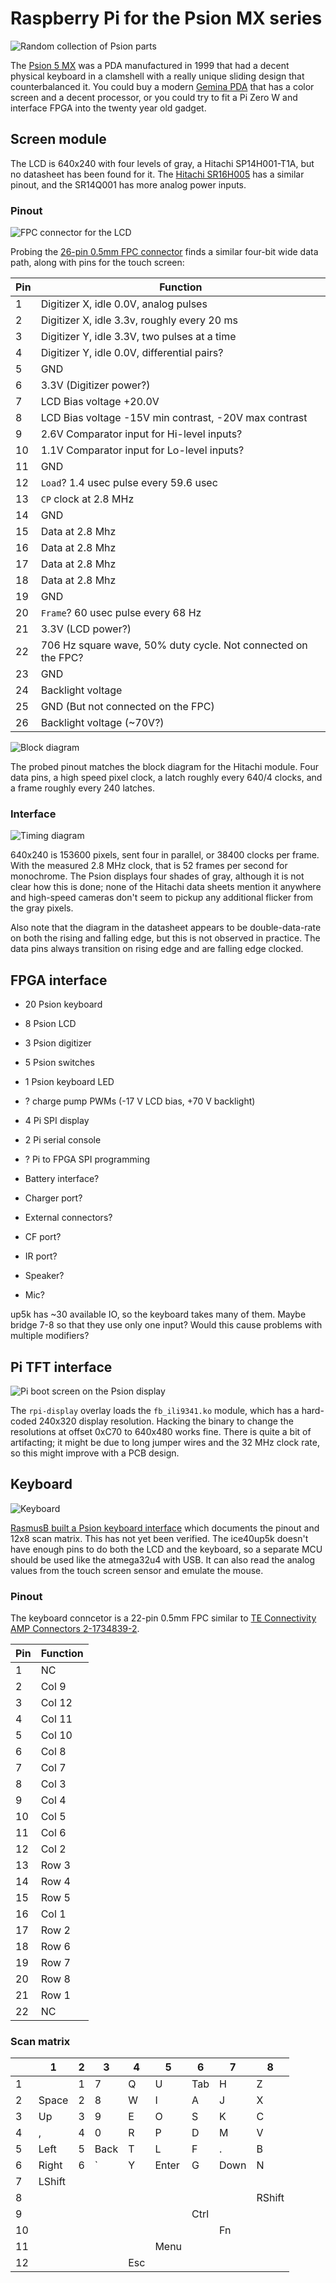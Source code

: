 # Raspberry Pi for the Psion MX series
![Random collection of Psion parts](images/psion-parts.jpg)

The [Psion 5 MX](https://en.wikipedia.org/wiki/Psion_Series_5) was a
PDA manufactured in 1999 that had a decent physical keyboard in a clamshell
with a really unique sliding design that counterbalanced it.
You could buy a modern [Gemina PDA](https://www.www3.planetcom.co.uk/gemini-pda)
that has a color screen and a decent processor, or you could try to
fit a Pi Zero W and interface FPGA into the twenty year old gadget.

## Screen module

The LCD is 640x240 with four levels of gray, a Hitachi SP14H001-T1A,
but no datasheet has been found for it.  The [Hitachi SR16H005](datasheets/SR16H005.pdf) has a similar pinout, and the SR14Q001 has more analog power inputs.


### Pinout

![FPC connector for the LCD](images/lcd-pinout.jpg)

Probing the [26-pin 0.5mm FPC connector](https://www.digikey.com/en/products/detail/amphenol-icc-fci/F32R-1A7H1-11026/11564654)
finds a similar four-bit wide data path, along with pins for the touch screen:

| Pin | Function |
| -|- |
|  1 | Digitizer X, idle 0.0V, analog pulses |
|  2 | Digitizer X, idle 3.3v, roughly every 20 ms |
|  3 | Digitizer Y, idle 3.3V, two pulses at a time |
|  4 | Digitizer Y, idle 0.0V, differential pairs? |
|  5 | GND |
|  6 | 3.3V (Digitizer power?) |
|  7 | LCD Bias voltage +20.0V |
|  8 | LCD Bias voltage -15V min contrast, -20V max contrast |
|  9 | 2.6V Comparator input for Hi-level inputs? |
| 10 | 1.1V Comparator input for Lo-level inputs? |
| 11 | GND |
| 12 | `Load`? 1.4 usec pulse every 59.6 usec |
| 13 | `CP` clock at 2.8 MHz |
| 14 | GND |
| 15 | Data at 2.8 Mhz |
| 16 | Data at 2.8 Mhz |
| 17 | Data at 2.8 Mhz |
| 18 | Data at 2.8 Mhz |
| 19 | GND |
| 20 | `Frame`? 60 usec pulse every 68 Hz |
| 21 | 3.3V (LCD power?) |
| 22 | 706 Hz square wave, 50% duty cycle. Not connected on the FPC? |
| 23 | GND |
| 24 | Backlight voltage |
| 25 | GND (But not connected on the FPC) |
| 26 | Backlight voltage (~70V?) |

![Block diagram](datasheets/SR16H005-blockdiagram.png)

The probed pinout matches the block diagram for the Hitachi module.
Four data pins, a high speed pixel clock, a latch roughly every 640/4 clocks,
and a frame roughly every 240 latches.

### Interface

![Timing diagram](datasheets/SR16H005-timing.png)

640x240 is 153600 pixels, sent four in parallel, or 38400 clocks
per frame.  With the measured 2.8 MHz clock, that is 52 frames
per second for monochrome.  The Psion displays four shades of gray,
although it is not clear how this is done; none of the Hitachi data
sheets mention it anywhere and high-speed cameras don't seem to
pickup any additional flicker from the gray pixels.

Also note that the diagram in the datasheet appears to be double-data-rate
on both the rising and falling edge, but this is not observed in practice.
The data pins always transition on rising edge and are falling edge clocked.


## FPGA interface

* 20 Psion keyboard
* 8 Psion LCD
* 3 Psion digitizer
* 5 Psion switches
* 1 Psion keyboard LED
* ? charge pump PWMs (-17 V LCD bias, +70 V backlight)
* 4 Pi SPI display
* 2 Pi serial console
* ? Pi to FPGA SPI programming

* Battery interface?
* Charger port?
* External connectors?
* CF port?
* IR port?
* Speaker?
* Mic?

up5k has ~30 available IO, so the keyboard takes many of them. Maybe bridge 7-8 so that they
use only one input?  Would this cause problems with multiple modifiers?

## Pi TFT interface

![Pi boot screen on the Psion display](images/pi-tft.jpg)

The `rpi-display` overlay loads the `fb_ili9341.ko` module, which has
a hard-coded 240x320 display resolution.  Hacking the binary to change
the resolutions at offset 0xC70 to 640x480 works fine.  There is quite
a bit of artifacting; it might be due to long jumper wires and the
32 MHz clock rate, so this might improve with a PCB design.


## Keyboard

![Keyboard](images/keyboard.jpg)

[RasmusB built a Psion keyboard interface](https://github.com/RasmusB/USB-Keyboard-Adapter)
which documents the pinout and 12x8 scan matrix.  This has not yet been verified.
The ice40up5k doesn't have enough pins to do both the LCD and the keyboard,
so a separate MCU should be used like the atmega32u4 with USB.  It can also
read the analog values from the touch screen sensor and emulate the mouse.

### Pinout

The keyboard conncetor is a 22-pin 0.5mm FPC similar to
[TE Connectivity AMP Connectors 2-1734839-2](https://www.digikey.com/en/products/detail/te-connectivity-amp-connectors/2-1734839-2/1860478).

| Pin | Function |
| -|- |
| 1 | NC |
| 2 | Col 9 |
| 3 | Col 12 |
| 4 | Col 11 |
| 5 | Col 10 |
| 6 | Col 8 |
| 7 | Col 7 |
| 8 | Col 3 |
| 9 | Col 4 |
| 10 | Col 5 |
| 11 | Col 6 |
| 12 | Col 2 |
| 13 | Row 3 |
| 14 | Row 4 |
| 15 | Row 5 |
| 16 | Col 1 |
| 17 | Row 2 |
| 18 | Row 6 |
| 19 | Row 7 |
| 20 | Row 8 |
| 21 | Row 1 |
| 22 | NC |

### Scan matrix

|    | 1 | 2 | 3 | 4 | 5 | 6 | 7 | 8 |
|   -| - | - | - | - | - | - | - | - |
|  1 |   | 1 | 7 | Q | U | Tab | H | Z |
|  2 | Space | 2 | 8 | W | I | A | J | X |
|  3 | Up | 3 | 9 | E | O | S | K | C |
|  4 | , | 4 | 0 | R | P | D | M | V |
|  5 | Left | 5 | Back | T | L | F | . | B |
|  6 | Right | 6 | \` | Y | Enter | G | Down | N |
|  7 | LShift | | | | | | |
|  8 | | | | | | | | RShift |
|  9 | | | | | | Ctrl | | |
| 10 | | | | | | | Fn | |
| 11 | | | | | Menu | | | |
| 12 | | | | Esc | | | | |



